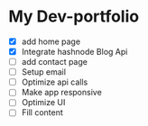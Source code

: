 # My Dev-portfolio 

- [x] add home page
- [x] Integrate hashnode Blog Api
- [ ] add contact page
- [ ] Setup email
- [ ] Optimize api calls
- [ ] Make app responsive 
- [ ] Optimize UI
- [ ] Fill content
